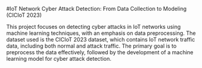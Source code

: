 #IoT Network Cyber Attack Detection: From Data Collection to Modeling (CICIoT 2023)


This project focuses on detecting cyber attacks in IoT networks using machine learning techniques, with an emphasis on data preprocessing. The dataset used is the CICIoT 2023 dataset, which contains IoT network traffic data, including both normal and attack traffic. The primary goal is to preprocess the data effectively, followed by the development of a machine learning model for cyber attack detection.
